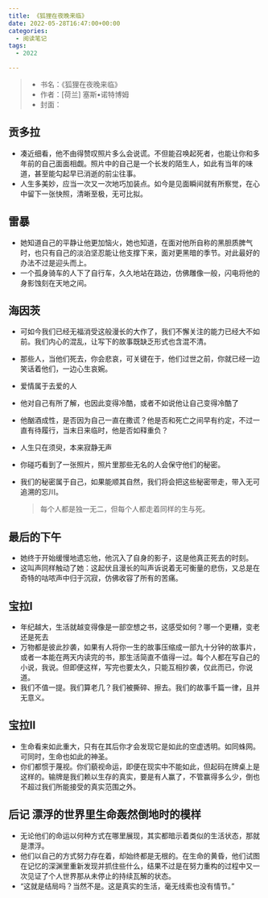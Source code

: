 ```yaml
---
title: 《狐狸在夜晚来临》
date: 2022-05-28T16:47:00+00:00
categories:
  - 阅读笔记
tags:
  - 2022

---
```

>   * 书名：《狐狸在夜晚来临》
>   * 作者：[荷兰] 塞斯•诺特博姆
>   * 封面：<img decoding="async" title="" src="https://img.oceanum.top/%E7%8B%90%E7%8B%B8%E5%9C%A8%E5%A4%9C%E6%99%9A%E6%9D%A5%E4%B8%B4.jpg!small" alt="" />

## 贡多拉

  * 凑近细看，他不由得赞叹照片多么会说谎。不但能召唤起死者，也能让你和多年前的自己面面相觑。照片中的自己是一个长发的陌生人，如此有当年的味道，甚至能勾起早已消逝的前尘往事。
  * 人生多美妙，应当一次又一次地巧加装点。如今是见面瞬间就有所察觉，在心中留下一张快照，清晰至极，无可比拟。

## 雷暴

  * 她知道自己的平静让他更加恼火，她也知道，在面对他所自称的黑胆质脾气时，也只有自己的淡泊坚忍能让他支撑下来，面对更黑暗的季节。对此最好的办法不过是迎头而上。
  * 一个孤身骑车的人下了自行车，久久地站在路边，仿佛雕像一般，闪电将他的身影蚀刻在天地之间。

## 海因茨

  * 可如今我们已经无福消受这般漫长的大作了，我们不懈关注的能力已经大不如前。我们内心的混乱，让写下的故事既缺乏形式也含混不清。
  * 那些人，当他们死去，你会悲哀，可关键在于，他们过世之前，你就已经一边笑话着他们，一边心生哀婉。
  * 爱情属于去爱的人
  * 他对自己有所了解，也因此变得冷酷，或者不如说他让自己变得冷酷了
  * 他酗酒成性，是否因为自己一直在撒谎？他是否和死亡之间早有约定，不过一直有待履行，当末日来临时，他是否如释重负？
  * 人生只在须臾，本来寂静无声
  * 你碰巧看到了一张照片，照片里那些无名的人会保守他们的秘密。
  * 我们的秘密属于自己，如果能顺其自然，我们将会把这些秘密带走，带入无可追溯的忘川。
    
    > 每个人都是独一无二，但每个人都走着同样的生与死。

## 最后的下午

  * 她终于开始缓慢地遗忘他，他沉入了自身的影子，这是他真正死去的时刻。
  * 这叫声同样触动了她：这起伏且漫长的叫声诉说着无可衡量的悲伤，又总是在奇特的咕哝声中归于沉寂，仿佛收容了所有的苦痛。

## 宝拉Ⅰ

  * 年纪越大，生活就越变得像是一部空想之书，这感受如何？哪一个更糟，变老还是死去
  * 万物都是彼此抄袭，如果有人将你一生的故事压缩成一部九十分钟的故事片，或者一本能在两天内读完的书，那生活简直不值得一过。每个人都在写自己的小说，我说。但即便这样，写完也要太久，只能互相抄袭，仅此而已，你说道。
  * 我们不值一提。我们算老几？我们被撕碎、擦去。我们的故事千篇一律，且并无意义。

## 宝拉Ⅱ

  * 生命看来如此重大，只有在其后你才会发现它是如此的空虚透明。如同蛛网。可同时，生命也如此的神圣。
  * 你们都惯于蔑视。你们藐视命运，即便在现实中不能如此，但起码在牌桌上是这样的。输牌是我们赖以生存的真实，要是有人赢了，不管赢得多么少，倒也不超过我们所能接受的真实范围之外。

## 后记 漂浮的世界里生命轰然倒地时的模样

  * 无论他们的命运以何种方式在哪里展现，其实都暗示着类似的生活状态，那就是漂浮。
  * 他们以自己的方式努力存在着，却始终都是无根的。在生命的黄昏，他们试图在记忆的深渊里重新发现并抓住些什么，结果不过是在努力重构的过程中又一次见证了个人世界那从未停止的持续瓦解的状态。
  * “这就是结局吗？当然不是。这是真实的生活，毫无线索也没有情节。”